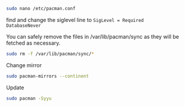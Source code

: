 ```bash
sudo nano /etc/pacman.conf
```

find and change the siglevel line to <code>SigLevel = Required DatabaseNever</code>


You can safely remove the files in /var/lib/pacman/sync as they will be fetched as necessary.
```bash
sudo rm -f /var/lib/pacman/sync/*
```

Change mirror

```bash
sudo pacman-mirrors --continent
```

Update
```bash
sudo pacman -Syyu
```
